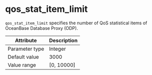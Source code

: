 # qos_stat_item_limit

`qos_stat_item_limit` specifies the number of QoS statistical items of OceanBase Database Proxy (ODP).

| Attribute | Description |
|----------|---------|
| Parameter type | Integer |
| Default value | 3000 |
| Value range | [0, 10000] |
